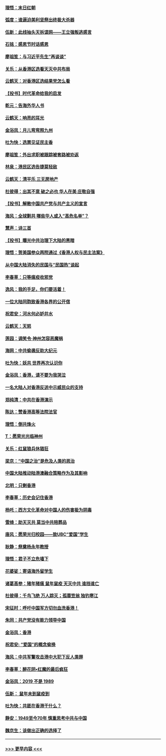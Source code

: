 #### [理悟：末日红朝](../pages/nsc993/n11688829.md?t=11291344) 
#### [弧度：谁逼迫美利坚祭出终极大杀器](../pages/nsc993/n11688735.md?t=11291344) 
#### [伍新：此线抽头天拆谍网——王立强叛逃感言](../pages/nsc993/n11687981.md?t=11291344) 
#### [石铭：感恩节时话感恩](../pages/nsc993/n11687568.md?t=11291344) 
#### [廖祖笙：与习近平先生“再谈谈”](../pages/nsc993/n11687005.md?t=11291344) 
#### [关乐：从香港区选看天灭中共布局](../pages/nsc993/n11686647.md?t=11291344) 
#### [云鹤天：对香港区选结果党怎么看](../pages/nsc993/n11686216.md?t=11291344) 
#### [【投书】时代革命给我的启发](../pages/nsc993/n11684287.md?t=11291344) 
#### [乾元：告海外华人书](../pages/nsc993/n11684044.md?t=11291344) 
#### [云鹤天：响亮的耳光](../pages/nsc993/n11684254.md?t=11291344) 
#### [金浴凤：月儿弯弯照九州](../pages/nsc993/n11684231.md?t=11291344) 
#### [吐为快：选票见证民主香](../pages/nsc993/n11684206.md?t=11291344) 
#### [廖祖笙：外出求职被跟踪被套路被劝返](../pages/nsc993/n11683874.md?t=11291344) 
#### [林泉：港民区选告捷莫轻敌](../pages/nsc993/n11683930.md?t=11291344) 
#### [云鹤天：清平乐 三无房地产](../pages/nsc993/n11681521.md?t=11291344) 
#### [杜彼得：出其不意 破之必也 华人在美 庄敬自强](../pages/nsc993/n11679554.md?t=11291344) 
#### [【投书】解散中国共产党与共产主义的宣言](../pages/nsc993/n11679177.md?t=11291344) 
#### [海风：全球剿共 哪些华人或入“高危名单”？](../pages/nsc993/n11678617.md?t=11291344) 
#### [慧声：诗三首](../pages/nsc993/n11678848.md?t=11291344) 
#### [【投书】曝光中共治理下大陆的黑暗](../pages/nsc993/n11678674.md?t=11291344) 
#### [理悟：贺美国参众两院通过《香港人权与民主法案》](../pages/nsc993/n11678104.md?t=11291344) 
#### [从中国大陆消失的民国与“民国热”谈起](../pages/nsc993/n11678075.md?t=11291344) 
#### [李春草：只等瘟疫收邪党](../pages/nsc993/n11677308.md?t=11291344) 
#### [逸风：我的手足，你们要活着！](../pages/nsc993/n11676352.md?t=11291344) 
#### [一位大陆同胞致香港各界的公开信](../pages/nsc993/n11675761.md?t=11291344) 
#### [祝君安：河水何必妒井水](../pages/nsc993/n11675746.md?t=11291344) 
#### [云鹤天：天怒](../pages/nsc993/n11675718.md?t=11291344) 
#### [莲园：调笑令‧神州怎容恶魔祸](../pages/nsc993/n11675648.md?t=11291344) 
#### [海网：中共偷袭反助大纪元](../pages/nsc993/n11673515.md?t=11291344) 
#### [吐为快：妖共 世界再次认识你](../pages/nsc993/n11673506.md?t=11291344) 
#### [金浴凤：香港，请不要为我哭泣](../pages/nsc993/n11673248.md?t=11291344) 
#### [一名大陆人对香港反送中示威民众的支持](../pages/nsc993/n11672615.md?t=11291344) 
#### [郑纯清：中共在香港演示](../pages/nsc993/n11670539.md?t=11291344) 
#### [陈达：赞香港高等法院法官](../pages/nsc993/n11669542.md?t=11291344) 
#### [理悟：倒共烽火](../pages/nsc993/n11668844.md?t=11291344) 
#### [T：愿荣光光临神州](../pages/nsc993/n11668421.md?t=11291344) 
#### [关乐：红鼠狼兵休猖狂](../pages/nsc993/n11668378.md?t=11291344) 
#### [梁京：“中国之治”是危及人类的恶治](../pages/nsc993/n11668328.md?t=11291344) 
#### [中国大陆推动陆港澳融合策略作为及其影响](../pages/nsc993/n11668157.md?t=11291344) 
#### [北明：只剩香港](../pages/nsc993/n11668002.md?t=11291344) 
#### [李春草：历史会记住香港](../pages/nsc993/n11667927.md?t=11291344) 
#### [杨吒：西方文化革命对中国人的伤害极为阴毒](../pages/nsc993/n11664521.md?t=11291344) 
#### [雪绮：助天灭共 莫当中共陪葬品](../pages/nsc993/n11662650.md?t=11291344) 
#### [唐风：愿荣光归校园——致UBC“爱国”学生](../pages/nsc993/n11662194.md?t=11291344) 
#### [耿静：祭奠杨永年教授](../pages/nsc993/n11662514.md?t=11291344) 
#### [理悟：君子不立危墙下](../pages/nsc993/n11662172.md?t=11291344) 
#### [花婆娑：寄语海外留学生](../pages/nsc993/n11662121.md?t=11291344) 
#### [诸葛高参：猪年猪瘟 鼠年鼠疫 天灭中共 谁挡谁亡](../pages/nsc993/n11661980.md?t=11291344) 
#### [杜彼得：千鸟飞绝 万人踪灭；孤蓑笠翁 独钓寒江](../pages/nsc993/n11661170.md?t=11291344) 
#### [宋征时：呼吁中国军方切勿血洗香港！](../pages/nsc993/n11415318.md?t=11291344) 
#### [朱同：共产党没有能力领导中国](../pages/nsc993/n11660421.md?t=11291344) 
#### [金浴凤：香港](../pages/nsc993/n11660419.md?t=11291344) 
#### [祝君安: “爱国”的概念偷换](../pages/nsc993/n11659706.md?t=11291344) 
#### [海风：中共军警攻击港中大犯下反人类罪](../pages/nsc993/n11659632.md?t=11291344) 
#### [李春草：醉花阴•红魔的最后疯狂](../pages/nsc993/n11659287.md?t=11291344) 
#### [金浴凤：2019 不是 1989](../pages/nsc993/n11657663.md?t=11291344) 
#### [伍新： 鼠年未到鼠疫到](../pages/nsc993/n11655098.md?t=11291344) 
#### [吐为快：共匪在香港干什么？](../pages/nsc993/n11654891.md?t=11291344) 
#### [静安：1949至今70年 慎重思考中共与中国](../pages/nsc993/n11651244.md?t=11291344) 
#### [魏京生：该做出正确的选择了](../pages/nsc993/n11653084.md?t=11291344) 

----
#### [ >>> 更早内容 <<< ](../indexes/nsc993-earlier.md)
